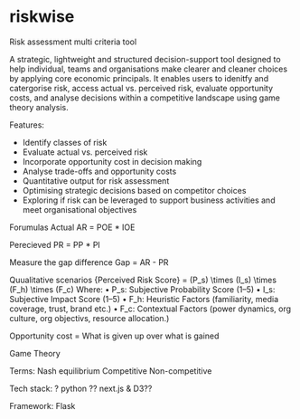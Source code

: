 # riskwise
Risk assessment multi criteria tool

A strategic, lightweight and structured decision-support tool designed to help individual, teams and organisations make clearer and cleaner choices by applying core economic principals. It enables users to idenitfy and catergorise risk, access actual vs. perceived risk, evaluate opportunity costs, and analyse decisions within a competitive landscape using game theory analysis. 

Features:

- Identify classes of risk
- Evaluate actual vs. perceived risk
- Incorporate opportunity cost in decision making
- Analyse trade-offs and opportunity costs
- Quantitative output for risk assessment
- Optimising strategic decisions based on competitor choices 
- Exploring if risk can be leveraged to support business activities and meet organisational objectives


Forumulas 
Actual 
AR = POE * IOE

Perecieved
PR = PP * PI

Measure the gap difference
Gap = AR - PR

Quualitative scenarios
{Perceived Risk Score} = (P_s) \times (I_s) \times (F_h) \times (F_c)
Where:
	•	P_s: Subjective Probability Score (1–5)
	•	I_s: Subjective Impact Score (1–5)
	•	F_h: Heuristic Factors (familiarity, media coverage, trust, brand etc.)
	•	F_c: Contextual Factors (power dynamics, org culture, org objectivs, resource allocation.)

Opportunity cost = What is given up over what is gained

Game Theory

Terms:
Nash equilibrium
Competitive
Non-competitive 



Tech stack:
?
python 
?? next.js & D3??

Framework:
Flask





